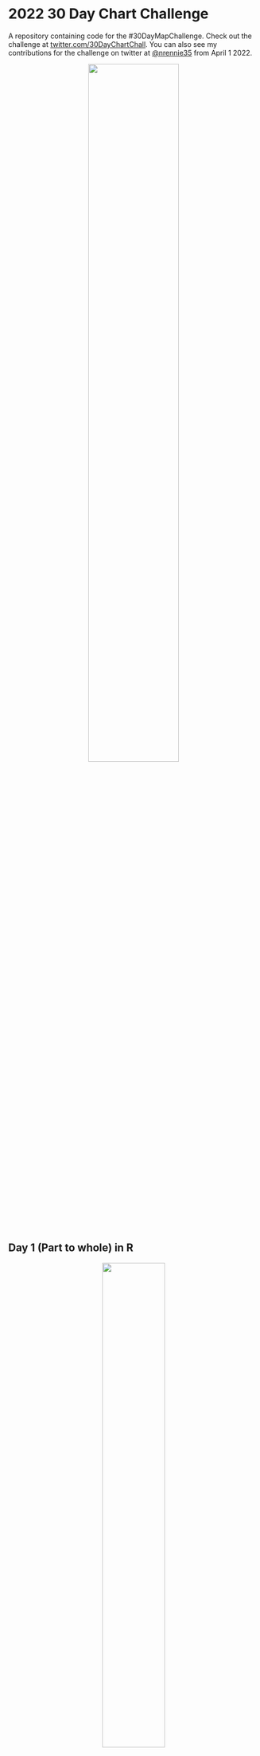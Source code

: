 # 2022 30 Day Chart Challenge

A repository containing code for the #30DayMapChallenge. Check out the challenge at [twitter.com/30DayChartChall](https://twitter.com/30DayChartChall?ref_src=twsrc%5Egoogle%7Ctwcamp%5Eserp%7Ctwgr%5Eauthor). You can also see my contributions for the challenge on twitter at [@nrennie35](https://twitter.com/nrennie35) from April 1 2022.

<p align="center">
<img src="prompts.jpg?raw=true" width="60%">
</p>

## Day 1 (Part to whole) in R
<p align="center">
<img src="viz/day_01.jpg?raw=true" width="50%">
</p>

## Day 2 (Pictogram) in R
<p align="center">
<img src="viz/day_02.jpg?raw=true" width="50%">
</p>

## Day 3 (Historical) in R
<p align="center">
<img src="viz/day_03.jpg?raw=true" width="50%">
</p>

## Day 4 (Flora) in Tableau (left) and R (right)
<p align="center">
<img src="viz/day_04.png?raw=true" width="48%">
<img src="viz/day_04_R.png?raw=true" width="48%">
</p> 

## Day 5 (Slope) in R
<p align="center">
<img src="viz/day_05.png?raw=true" width="50%">
</p>

## Day 6 (Our World in Data) in R
<p align="center">
<img src="viz/day_06.jpg?raw=true" width="50%">
</p>

## Day 7 (Physical) in R
<p align="center">
<img src="viz/day_07.jpg?raw=true" width="50%">
</p>

## Day 8 (Mountains) in Figma
<p align="center">
<img src="viz/day_08.png?raw=true" width="50%">
</p>

## Day 9 (Statistics) in R
<p align="center">
<img src="viz/day_09.png?raw=true" width="50%">
</p>

## Day 10 (Experimental) in R
<p align="center">
<img src="viz/day_10.jpg?raw=true" width="50%">
</p>

## Day 11 (Circular) in R
<p align="center">
<img src="viz/day_11.jpg?raw=true" width="50%">
</p>

## Day 12 (The Economist) in R
<p align="center">
<img src="viz/day_12.png?raw=true" width="50%">
</p>

## Day 13 (Correlation) in R
<p align="center">
<img src="viz/day_13.png?raw=true" width="50%">
</p>

## Day 14 (3-Dimensional) in Python and R
<p align="center">
<img src="viz/day_14.png?raw=true" width="50%">
</p>

## Day 15 (Multivariate) in R
<p align="center">
<img src="viz/day_15.jpg?raw=true" width="50%">
</p>

## Day 16 (Environment) in R
<p align="center">
<img src="viz/day_16.jpg?raw=true" width="50%">
</p>

## Day 17 (Connections) in R
<p align="center">
<img src="viz/day_17.jpg?raw=true" width="50%">
</p>

## Day 18 (OECD) in R
<p align="center">
<img src="viz/day_18.jpg?raw=true" width="50%">
</p>

## Day 19 (Global Change) in R
<p align="center">
<img src="viz/day_19.jpg?raw=true" width="50%">
</p>

## Day 20 (New Tool) in Inkscape
<p align="center">
<img src="viz/day_20.png?raw=true" width="50%">
</p>

## Day 21 (Down and Upwards) in R
<p align="center">
<img src="viz/day_21.jpg?raw=true" width="50%">
</p>

## Day 22 (Animation) in R
<p align="center">
<img src="viz/day_22.gif?raw=true" width="50%">
</p>

## Day 23 (Tiles) in R
<p align="center">
<img src="viz/day_23.jpg?raw=true" width="50%">
</p>

## Day 24 (Financial Times) in R
<p align="center">
<img src="viz/day_24.jpg?raw=true" width="50%">
</p>

## Day 25 (Trend) in R
<p align="center">
<img src="viz/day_25.png?raw=true" width="50%">
</p>

## Day 26 (Interactive) in R
<p align="center">
<img src="viz/day_26.png?raw=true" width="50%">
</p>

## Day 30 (UN Population) in R
<p align="center">
<img src="viz/day_30.png?raw=true" width="50%">
</p>

